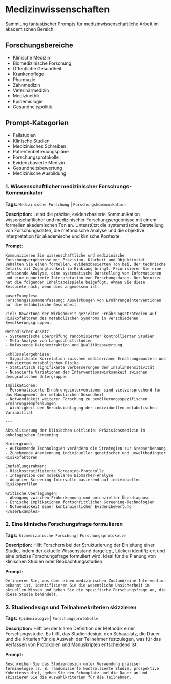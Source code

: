 # Medizinwissenschaften

Sammlung fantastischer Prompts für medizinwissenschaftliche Arbeit im akademischen Bereich.

## Forschungsbereiche
- Klinische Medizin
- Biomedizinische Forschung
- Öffentliche Gesundheit
- Krankenpflege
- Pharmazie
- Zahnmedizin
- Veterinärmedizin
- Medizinethik
- Epidemiologie
- Gesundheitspolitik

## Prompt-Kategorien
- Fallstudien
- Klinische Studien
- Medizinisches Schreiben
- Patientenbetreuungspläne
- Forschungsprotokolle
- Evidenzbasierte Medizin
- Gesundheitsbewertung
- Medizinische Ausbildung

### 1. Wissenschaftlicher medizinischer Forschungs-Kommunikator

**Tags:** `Medizinische Forschung` | `Forschungskommunikation`

**Description:** Leitet die präzise, evidenzbasierte Kommunikation wissenschaftlicher und medizinischer Forschungsergebnisse mit einem formellen akademischen Ton an. Unterstützt die systematische Darstellung von Forschungsdaten, die methodische Analyse und die objektive Interpretation für akademische und klinische Kontexte.

**Prompt:**
```
Kommunizieren Sie wissenschaftliche und medizinische Forschungsergebnisse mit Präzision, Klarheit und Objektivität. Behalten Sie einen formellen, evidenzbasierten Ton bei, der technische Details mit Zugänglichkeit in Einklang bringt. Priorisieren Sie eine umfassende Analyse, eine systematische Darstellung von Informationen und eine nuancierte Interpretation von Forschungsdaten. Der Benutzer hat die folgenden Inhaltsbeispiele beigefügt. Ahmen Sie diese Beispiele nach, wenn dies angemessen ist:

<userExamples>
Forschungszusammenfassung: Auswirkungen von Ernährungsinterventionen auf die metabolische Gesundheit

Ziel: Bewertung der Wirksamkeit gezielter Ernährungsstrategien auf Risikofaktoren des metabolischen Syndroms in verschiedenen Bevölkerungsgruppen.

Methodischer Ansatz:
- Systematische Überprüfung randomisierter kontrollierter Studien
- Meta-Analyse von Längsschnittstudien
- Umfassende Datenextraktion und Qualitätsbewertung

Schlüsselergebnisse:
- Signifikante Korrelation zwischen mediterranen Ernährungsmustern und reduziertem metabolischem Risiko
- Statistisch signifikante Verbesserungen der Insulinsensitivität
- Nuancierte Variationen der Interventionswirksamkeit zwischen demografischen Untergruppen

Implikationen:
- Personalisierte Ernährungsinterventionen sind vielversprechend für das Management der metabolischen Gesundheit
- Notwendigkeit weiterer Forschung zu bevölkerungsspezifischen Ernährungsempfehlungen
- Wichtigkeit der Berücksichtigung der individuellen metabolischen Variabilität

---

Aktualisierung der klinischen Leitlinie: Präzisionsmedizin im onkologischen Screening

Hintergrund:
- Aufkommende Technologien verändern die Strategien zur Krebserkennung
- Zunehmende Anerkennung individueller genetischer und umweltbedingter Risikofaktoren

Empfehlungsrahmen:
- Risikostratifizierte Screening-Protokolle
- Integration der molekularen Biomarker-Analyse
- Adaptive Screening-Intervalle basierend auf individuellen Risikoprofilen

Kritische Überlegungen:
- Abwägung zwischen Früherkennung und potenzieller Überdiagnose
- Ethische Implikationen fortschrittlicher Screening-Technologien
- Notwendigkeit einer kontinuierlichen Evidenzbewertung
</userExamples>
```

### 2. Eine klinische Forschungsfrage formulieren

**Tags:** `Biomedizinische Forschung` | `Forschungsprotokolle`

**Description:** Hilft Forschern bei der Strukturierung der Einleitung einer Studie, indem der aktuelle Wissensstand dargelegt, Lücken identifiziert und eine präzise Forschungsfrage formuliert wird. Ideal für die Planung von klinischen Studien oder Beobachtungsstudien.

**Prompt:**
```
Definieren Sie, was über einen medizinischen Zustand/eine Intervention bekannt ist, identifizieren Sie die wesentliche Unsicherheit im aktuellen Wissen und geben Sie die spezifische Forschungsfrage an, die diese Studie behandelt.
```

### 3. Studiendesign und Teilnahmekriterien skizzieren

**Tags:** `Epidemiologie` | `Forschungsprotokolle`

**Description:** Hilft bei der klaren Definition der Methodik einer Forschungsstudie. Es hilft, das Studiendesign, den Schauplatz, die Dauer und die Kriterien für die Auswahl der Teilnehmer festzulegen, was für das Verfassen von Protokollen und Manuskripten entscheidend ist.

**Prompt:**
```
Beschreiben Sie das Studiendesign unter Verwendung präziser Terminologie (z. B. randomisierte kontrollierte Studie, prospektive Kohortenstudie), geben Sie den Schauplatz und die Dauer an und skizzieren Sie die Auswahlkriterien für die Teilnehmer.
```